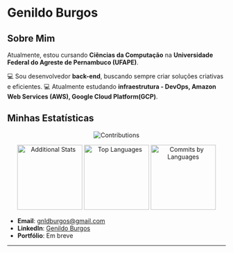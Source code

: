 # Genildo Burgos 
## Sobre Mim  

Atualmente, estou cursando **Ciências da Computação** na **Universidade Federal do Agreste de Pernambuco (UFAPE)**.  

💻 Sou desenvolvedor **back-end**, buscando sempre criar soluções criativas e eficientes. 
💻 Atualmente estudando **infraestrutura - DevOps, Amazon Web Services (AWS), Google Cloud Platform(GCP)**.

## Minhas Estatísticas  

<p align="center">
  <img src="https://github-profile-summary-cards.vercel.app/api/cards/profile-details?username=genildoburgos&theme=dark" alt="Contributions" />
</p>

<p align="center">
  <img src="http://github-profile-summary-cards.vercel.app/api/cards/stats?username=genildoburgos&theme=dark" alt="Additional Stats" height="150" />
  <img src="https://github-readme-stats.vercel.app/api/top-langs/?username=genildoburgos&layout=compact&theme=dark&hide_border=true" alt="Top Languages" height="150"/>
  <img src="http://github-profile-summary-cards.vercel.app/api/cards/most-commit-language?username=genildoburgos&theme=dark" alt="Commits by Languages" height="150" />
</p>

- **Email**: [gnldburgos@gmail.com](mailto:gnldburgos@gmail.com)  
- **LinkedIn**: [Genildo Burgos](https://linkedin.com/in/genildoburgos)  
- **Portfólio**: Em breve  

---
